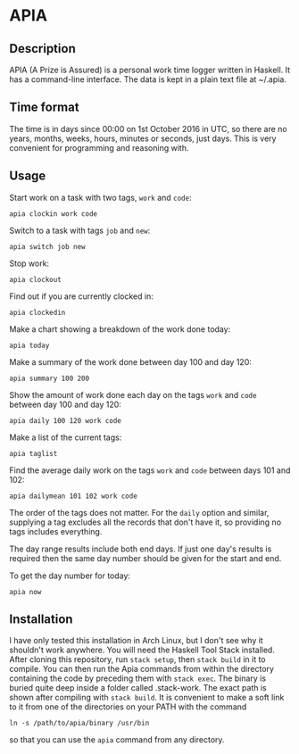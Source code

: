 # APIA
## Description
APIA (A Prize is Assured) is a personal work time logger written in Haskell.  It has a command-line interface.  The data is kept in a plain text file at ~/.apia. 

## Time format
The time is in days since 00:00 on 1st October 2016 in UTC, so there are no years, months, weeks, hours, minutes or seconds, just days.  This is very convenient for programming and reasoning with.

## Usage
Start work on a task with two tags, `work` and `code`:

```apia clockin work code```

Switch to a task with tags `job` and `new`:

```apia switch job new``` 

Stop work:

```apia clockout```

Find out if you are currently clocked in:

```apia clockedin```

Make a chart showing a breakdown of the work done today:

```apia today```

Make a summary of the work done between day 100 and day 120:

```apia summary 100 200```

Show the amount of work done each day on the tags `work` and `code` between day 100 and day 120:

```apia daily 100 120 work code```

Make a list of the current tags:

```apia taglist```

Find the average daily work on the tags `work` and `code` between days 101 and 102:

```apia dailymean 101 102 work code```

The order of the tags does not matter.  For the `daily` option and similar, supplying a tag excludes all the records that don't have it, so providing no tags includes everything.

The day range results include both end days.  If just one day's results is required then the same day number should be given for the start and end.

To get the day number for today:

```apia now```

## Installation

I have only tested this installation in Arch Linux, but I don't see why it shouldn't work anywhere.  You will need the Haskell Tool Stack installed.  After cloning this repository, run `stack setup`, then `stack build` in it to compile.  You can then run the Apia commands from within the directory containing the code by preceding them with `stack exec`.  The binary is buried quite deep inside a folder called .stack-work.  The exact path is shown after compiling with `stack build`.  It is convenient to make a soft link to it from one of the directories on your PATH with the command 

```ln -s /path/to/apia/binary /usr/bin```

so that you can use the `apia` command from any directory.
